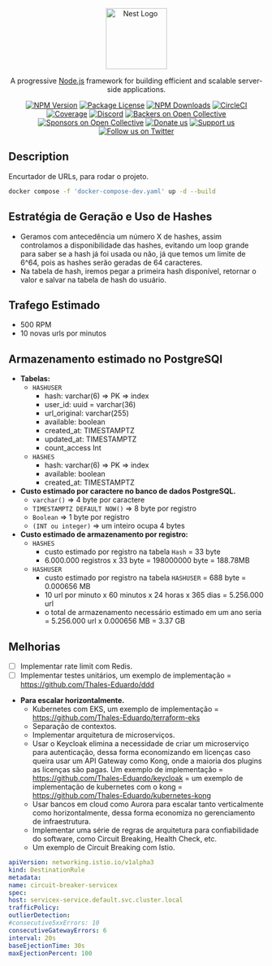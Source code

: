 <p align="center">
  <a href="http://nestjs.com/" target="blank"><img src="https://nestjs.com/img/logo-small.svg" width="120" alt="Nest Logo" /></a>
</p>

[circleci-image]: https://img.shields.io/circleci/build/github/nestjs/nest/master?token=abc123def456
[circleci-url]: https://circleci.com/gh/nestjs/nest

  <p align="center">A progressive <a href="http://nodejs.org" target="_blank">Node.js</a> framework for building efficient and scalable server-side applications.</p>
    <p align="center">
<a href="https://www.npmjs.com/~nestjscore" target="_blank"><img src="https://img.shields.io/npm/v/@nestjs/core.svg" alt="NPM Version" /></a>
<a href="https://www.npmjs.com/~nestjscore" target="_blank"><img src="https://img.shields.io/npm/l/@nestjs/core.svg" alt="Package License" /></a>
<a href="https://www.npmjs.com/~nestjscore" target="_blank"><img src="https://img.shields.io/npm/dm/@nestjs/common.svg" alt="NPM Downloads" /></a>
<a href="https://circleci.com/gh/nestjs/nest" target="_blank"><img src="https://img.shields.io/circleci/build/github/nestjs/nest/master" alt="CircleCI" /></a>
<a href="https://coveralls.io/github/nestjs/nest?branch=master" target="_blank"><img src="https://coveralls.io/repos/github/nestjs/nest/badge.svg?branch=master#9" alt="Coverage" /></a>
<a href="https://discord.gg/G7Qnnhy" target="_blank"><img src="https://img.shields.io/badge/discord-online-brightgreen.svg" alt="Discord"/></a>
<a href="https://opencollective.com/nest#backer" target="_blank"><img src="https://opencollective.com/nest/backers/badge.svg" alt="Backers on Open Collective" /></a>
<a href="https://opencollective.com/nest#sponsor" target="_blank"><img src="https://opencollective.com/nest/sponsors/badge.svg" alt="Sponsors on Open Collective" /></a>
  <a href="https://paypal.me/kamilmysliwiec" target="_blank"><img src="https://img.shields.io/badge/Donate-PayPal-ff3f59.svg" alt="Donate us"/></a>
    <a href="https://opencollective.com/nest#sponsor"  target="_blank"><img src="https://img.shields.io/badge/Support%20us-Open%20Collective-41B883.svg" alt="Support us"></a>
  <a href="https://twitter.com/nestframework" target="_blank"><img src="https://img.shields.io/twitter/follow/nestframework.svg?style=social&label=Follow" alt="Follow us on Twitter"></a>
</p>
  <!--[![Backers on Open Collective](https://opencollective.com/nest/backers/badge.svg)](https://opencollective.com/nest#backer)
  [![Sponsors on Open Collective](https://opencollective.com/nest/sponsors/badge.svg)](https://opencollective.com/nest#sponsor)-->

## Description

Encurtador de URLs, para rodar o projeto.

```bash
docker compose -f 'docker-compose-dev.yaml' up -d --build
```

## Estratégia de Geração e Uso de Hashes

- Geramos com antecedência um número X de hashes, assim controlamos a disponibilidade das hashes, evitando um loop grande para saber se a hash já foi usada ou não, já que temos um limite de 6^64, pois as hashes serão geradas de 64 caracteres.
- Na tabela de hash, iremos pegar a primeira hash disponível, retornar o valor e salvar na tabela de hash do usuário.

## Trafego Estimado

- 500 RPM
- 10 novas urls por minutos

## Armazenamento estimado no PostgreSQl

- **Tabelas:**
  - `HASHUSER`
    - hash: varchar(6) => PK => index
    - user_id: uuid = varchar(36)
    - url_original: varchar(255)
    - available: boolean
    - created_at: TIMESTAMPTZ
    - updated_at: TIMESTAMPTZ
    - count_access Int
  - `HASHES`
    - hash: varchar(6) => PK => index
    - available: boolean
    - created_at: TIMESTAMPTZ
- **Custo estimado por caractere no banco de dados PostgreSQL.**
  - `varchar()` => 4 byte por caractere
  - `TIMESTAMPTZ DEFAULT NOW()` => 8 byte por registro
  - `Boolean` => 1 byte por registro
  - `(INT ou integer)` => um inteiro ocupa 4 bytes
- **Custo estimado de armazenamento por registro:**
  - `HASHES`
    - custo estimado por registro na tabela `Hash` = 33 byte
    - 6.000.000 registros x 33 byte = 198000000 byte = 188.78MB
  - `HASHUSER`
    - custo estimado por registro na tabela `HASHUSER` = 688 byte = 0.000656 MB
    - 10 url por minuto x 60 minutos x 24 horas x 365 dias = 5.256.000 url
    - o total de armazenamento necessário estimado em um ano seria = 5.256.000 url x 0.000656 MB = 3.37 GB

## Melhorias

- [ ] Implementar rate limit com Redis.
- [ ] Implementar testes unitários, um exemplo de implementação = https://github.com/Thales-Eduardo/ddd

- **Para escalar horizontalmente.**
  - Kubernetes com EKS, um exemplo de implementação = https://github.com/Thales-Eduardo/terraform-eks
  - Separação de contextos.
  - Implementar arquitetura de microserviços.
  - Usar o Keycloak elimina a necessidade de criar um microserviço para autenticação, dessa forma economizando em licenças caso queira usar um API Gateway como Kong, onde a maioria dos plugins as licenças são pagas. Um exemplo de implementação = https://github.com/Thales-Eduardo/keycloak = um exemplo de implementação de kubernetes com o kong = https://github.com/Thales-Eduardo/kubernetes-kong
  - Usar bancos em cloud como Aurora para escalar tanto verticalmente como horizontalmente, dessa forma economiza no gerenciamento de infraestrutura.
  - Implementar uma série de regras de arquitetura para confiabilidade do software, como Circuit Breaking, Health Check, etc.
  - Um exemplo de Circuit Breaking com Istio.

```yml
apiVersion: networking.istio.io/v1alpha3
kind: DestinationRule
metadata:
name: circuit-breaker-servicex
spec:
host: servicex-service.default.svc.cluster.local
trafficPolicy:
outlierDetection:
#consecutive5xxErrors: 10
consecutiveGatewayErrors: 6
interval: 20s
baseEjectionTime: 30s
maxEjectionPercent: 100
```
